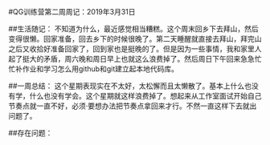 #QG训练营第二周周记：2019年3月31日

##生活随记：
不知道为什么，最近感觉相当糟糕。这个周末回乡下去拜山，然后变得很懒。回家准备，回去乡下的时候很晚了。第二天睡醒就直接去拜山，拜完山之后又收拾好准备回家了，回到家也是挺晚的了。但是因为一些事情，我和家里人起了挺大的矛盾，周六晚和周日早上也就这么浪费掉了。然后周日下午回来急急忙忙补作业和学习怎么用github和git建立起本地代码库。

##一周总结：
这个星期表现实在不太好，太松懈而且太懒散了。基本上什么也没有学，什么也没有学会。这个星期就这样浪费掉了。想起来从工作室面试开始自己节奏点就一直不好，必须·要想办法把节奏点拿回来才行。不然一直这样下去就出问题了。

##存在问题：
